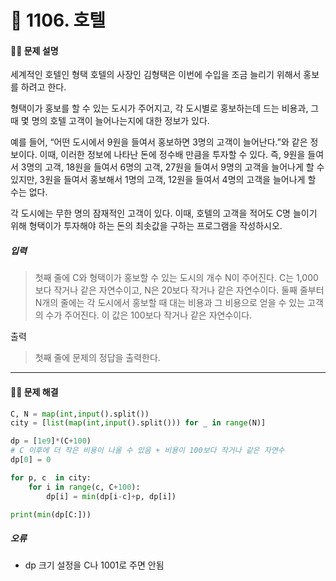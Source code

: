 # 👻 1106. 호텔

[📝 문제링크]: https://www.acmicpc.net/problem/1106



#### 💁‍♀️ 문제 설명

세계적인 호텔인 형택 호텔의 사장인 김형택은 이번에 수입을 조금 늘리기 위해서 홍보를 하려고 한다.

형택이가 홍보를 할 수 있는 도시가 주어지고, 각 도시별로 홍보하는데 드는 비용과, 그 때 몇 명의 호텔 고객이 늘어나는지에 대한 정보가 있다.

예를 들어, “어떤 도시에서 9원을 들여서 홍보하면 3명의 고객이 늘어난다.”와 같은 정보이다. 이때, 이러한 정보에 나타난 돈에 정수배 만큼을 투자할 수 있다. 즉, 9원을 들여서 3명의 고객, 18원을 들여서 6명의 고객, 27원을 들여서 9명의 고객을 늘어나게 할 수 있지만, 3원을 들여서 홍보해서 1명의 고객, 12원을 들여서 4명의 고객을 늘어나게 할 수는 없다.

각 도시에는 무한 명의 잠재적인 고객이 있다. 이때, 호텔의 고객을 적어도 C명 늘이기 위해 형택이가 투자해야 하는 돈의 최솟값을 구하는 프로그램을 작성하시오.





##### 입력

> 첫째 줄에 C와 형택이가 홍보할 수 있는 도시의 개수 N이 주어진다. C는 1,000보다 작거나 같은 자연수이고, N은 20보다 작거나 같은 자연수이다. 둘째 줄부터 N개의 줄에는 각 도시에서 홍보할 때 대는 비용과 그 비용으로 얻을 수 있는 고객의 수가 주어진다. 이 값은 100보다 작거나 같은 자연수이다.



출력

> 첫째 줄에 문제의 정답을 출력한다.

---------------------------



#### 🤸‍♂️ 문제 해결

```python
C, N = map(int,input().split())
city = [list(map(int,input().split())) for _ in range(N)]

dp = [1e9]*(C+100) 
# C 이후에 더 작은 비용이 나올 수 있음 + 비용이 100보다 작거나 같은 자연수
dp[0] = 0

for p, c  in city:
    for i in range(c, C+100):
        dp[i] = min(dp[i-c]+p, dp[i]) 

print(min(dp[C:])) 
```





##### *오류*

- dp 크기 설정을 C나 1001로 주면 안됨 
